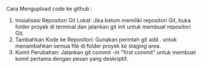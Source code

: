Cara Mengupload code ke github :

1.  Inisialisasi Repositori Git Lokal:
    Jika belum memiliki repositori Git, buka folder proyek di terminal dan jalankan git init untuk membuat repositori Git.
2.  Tambahkan Kode ke Repositori:
    Gunakan perintah git add . untuk menambahkan semua file di folder proyek ke staging area.
3.  Komit Perubahan:
    Jalankan git commit -m "first commit" untuk membuat komit pertama dengan pesan yang deskriptif.

